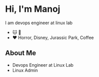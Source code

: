 # Hi, I'm Manoj
I am devops engineer at linux lab
- 🐱 🐶 
- ❤️ Horror, Disney, Jurassic Park, Coffee

## About Me
- Devops Engineer at Linux Lab
- Linux Admin
